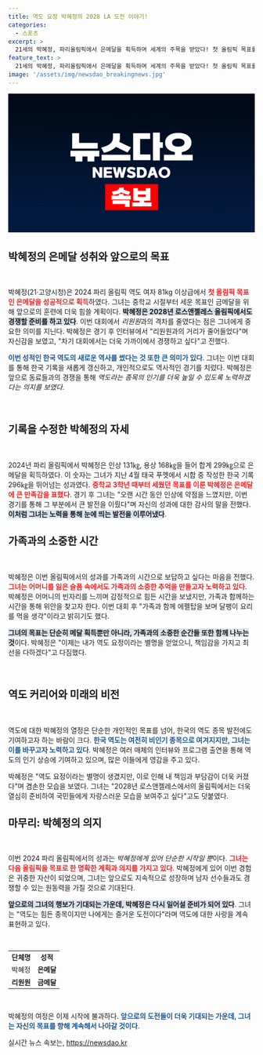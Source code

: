 ```yaml
---
title: 역도 요정 박혜정의 2028 LA 도전 이야기!
categories:
  - 스포츠
excerpt: >
  21세의 박혜정, 파리올림픽에서 은메달을 획득하며 세계의 주목을 받았다! 첫 올림픽 목표를 달성한 그녀는 이제 2028년 금메달 도전을 준비하며 가족과의 귀한 시간을 보내고 있다. 역도의 요정 박혜정, 앞으로의 행보가 기대된다.
feature_text: >
  21세의 박혜정, 파리올림픽에서 은메달을 획득하며 세계의 주목을 받았다! 첫 올림픽 목표를 달성한 그녀는 이제 2028년 금메달 도전을 준비하며 가족과의 귀한 시간을 보내고 있다. 역도의 요정 박혜정, 앞으로의 행보가 기대된다.
image: '/assets/img/newsdao_breakingnews.jpg'
---
```


<p><img src="/assets/img/newsdao_breakingnews.jpg" alt="koreaapp 속보" /></p>

<h2 data-ke-size="size26">박혜정의 은메달 성취와 앞으로의 목표</h2>

<p data-ke-size="size16">&nbsp;</p>

<p>박혜정(21·고양시청)은 2024 파리 올림픽 역도 여자 81kg 이상급에서 <b><span style="color: #ee2323;">첫 올림픽 목표인 은메달을 성공적으로 획득</span></b>하였다. 그녀는 중학교 시절부터 세운 목표인 금메달을 위해 앞으로의 훈련에 더욱 힘쓸 계획이다. <b><span style="background-color: #21538527;">박혜정은 2028년 로스앤젤레스 올림픽에서도 경쟁할 준비를 하고 있다</span></b>. 이번 대회에서 <em>리원원</em>과의 격차를 줄였다는 점은 그녀에게 중요한 의미를 지닌다. 박혜정은 경기 후 인터뷰에서 "리원원과의 거리가 줄어들었다"며 자신감을 보였고, "차기 대회에서는 더욱 가까이에서 경쟁하고 싶다"고 전했다. </p>

<p><b><span style="color: #1a5490;">이번 성적인 한국 역도의 새로운 역사를 썼다는 것 또한 큰 의미가 있다</span></b>. 그녀는 이번 대회를 통해 한국 기록을 새롭게 갱신하고, 개인적으로도 역사적인 경기를 치렀다. 박혜정은 앞으로 동료들과의 경쟁을 통해 <em>역도라는 종목의 인기를 더욱 높일 수 있도록 노력하겠다는 의지를 보였다</em>.</p>

<p data-ke-size="size16">&nbsp;</p>

<h2 data-ke-size="size26">기록을 수정한 박혜정의 자세</h2>

<p data-ke-size="size16">&nbsp;</p>

<p>2024년 파리 올림픽에서 박혜정은 인상 131㎏, 용상 168㎏을 들어 합계 299㎏으로 은메달을 획득하였다. 이 숫자는 그녀가 지난 4월 태국 푸껫에서 시합 중 작성한 한국 기록 296㎏을 뛰어넘는 성과였다. <b><span style="color: #ee2323;">중학교 3학년 때부터 세웠던 목표를 이룬 박혜정은 은메달에 큰 만족감을 표했다</span></b>. 
경기 후 그녀는 "오랜 시간 동안 인상에 약점을 느꼈지만, 이번 경기를 통해 그 부분에서 큰 발전을 이뤘다"며 자신의 성과에 대한 감사의 말을 전했다. <b><span style="background-color: #21538527;">이처럼 그녀는 노력을 통해 눈에 띄는 발전을 이루어냈다</span></b>.</p>

<h2 data-ke-size="size26">가족과의 소중한 시간</h2>

<p data-ke-size="size16">&nbsp;</p>

<p>박혜정은 이번 올림픽에서의 성과를 가족과의 시간으로 보답하고 싶다는 마음을 전했다. <b><span style="color: #ee2323;">그녀는 어머니를 잃은 슬픔 속에서도 가족과의 소중한 추억을 만들고자 노력하고 있다</span></b>. 박혜정은 어머니의 빈자리를 느끼며 감정적으로 힘든 시간을 보냈지만, 가족과 함께하는 시간을 통해 위안을 찾고자 한다. 이번 대회 후 "가족과 함께 에펠탑을 보며 달팽이 요리를 먹을 생각"이라고 밝히기도 했다. </p>

<p><b><span style="background-color: #21538527;">그녀의 목표는 단순히 메달 획득뿐만 아니라, 가족과의 소중한 순간들 또한 함께 나누는 것</span></b>이다. 박혜정은 "이제는 내가 역도 요정이라는 별명을 얻었으니, 책임감을 가지고 최선을 다하겠다"고 다짐했다.</p>

<p data-ke-size="size16">&nbsp;</p>

<h2 data-ke-size="size26">역도 커리어와 미래의 비전</h2>

<p data-ke-size="size16">&nbsp;</p>

<p>역도에 대한 박혜정의 열정은 단순한 개인적인 목표를 넘어, 한국의 역도 종목 발전에도 기여하고자 하는 바람이 크다. <b><span style="color: #1a5490;">한국 역도는 여전히 비인기 종목으로 여겨지지만, 그녀는 이를 바꾸고자 노력하고 있다</span></b>. 박혜정은 여러 매체의 인터뷰와 프로그램 출연을 통해 역도의 인기 상승에 기여하고 있으며, 많은 이들에게 영감을 주고 있다.</p>

<p>박혜정은 "역도 요정이라는 별명이 생겼지만, 이로 인해 내 책임과 부담감이 더욱 커졌다"며 겸손한 모습을 보였다. 그녀는 "2028년 로스앤젤레스에서의 올림픽에서는 더욱 열심히 준비하여 국민들에게 자랑스러운 모습을 보여주고 싶다"고도 덧붙였다. </p>

<h2 data-ke-size="size26">마무리: 박혜정의 의지</h2>

<p data-ke-size="size16">&nbsp;</p>

<p>이번 2024 파리 올림픽에서의 성과는 <em>박혜정에게 있어 단순한 시작일 뿐</em>이다. <b><span style="color: #ee2323;">그녀는 다음 올림픽을 목표로 한 명확한 계획과 의지를 가지고 있다</span></b>. 박혜정에게 있어 이번 경험은 귀중한 자산이 되었으며, 그녀는 앞으로도 지속적으로 성장하며 남자 선수들과도 경쟁할 수 있는 원동력을 가질 것으로 기대된다. </p>

<p><b><span style="background-color: #21538527;">앞으로의 그녀의 행보가 기대되는 가운데, 박혜정은 다시 일어설 준비가 되어 있다</span></b>. 그녀는 "역도는 힘든 종목이지만 나에게는 즐거운 도전이다"라며 역도에 대한 사랑을 계속 표현하고 있다. </p>

<p data-ke-size="size16">&nbsp;</p>

<table>
<tr>
<td style="text-align: center; height: 17px;"><b>단체명</b></td>
<td style="text-align: center; height: 17px;"><b>성적</b></td>
</tr>
<tr>
<td style="text-align: center; height: 17px;">박혜정</td>
<td style="text-align: center; height: 17px;"><b>은메달</b></td>
</tr>
<tr>
<td style="text-align: center; height: 17px;"><b>리원원</b></td>
<td style="text-align: center; height: 17px;"><b>금메달</b></td>
</tr>
</table>

<p data-ke-size="size16">&nbsp;</p>

<p>박혜정의 여정은 이제 시작에 불과하다. <b><span style="color: #1a5490;">앞으로의 도전들이 더욱 기대되는 가운데, 그녀는 자신의 목표를 향해 계속해서 나아갈 것이다</span></b>.</p>
실시간 뉴스 속보는, <a href="https://newsdao.kr" rel="dofollow">https://newsdao.kr</a>


